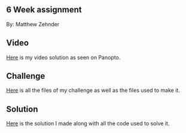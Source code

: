 ## 6 Week assignment

By: Matthew Zehnder

## Video  
[Here](https://usna.hosted.panopto.com/Panopto/Pages/Viewer.aspx?id=1d69f70b-3406-44f2-b1c5-b1f70159c7b1) is my video solution as seen on Panopto.

## Challenge 
[Here](./6weeks/challenge) is all the files of my challenge as well as the files used to make it.

## Solution
[Here](./6weeks/challenge) is the solution I made along with all the code used to solve it.
